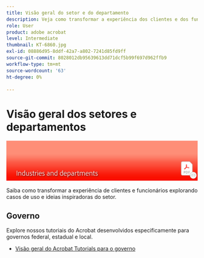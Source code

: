 ```yaml
---
title: Visão geral do setor e do departamento
description: Veja como transformar a experiência dos clientes e dos funcionários explorando casos de uso e ideias inspiradoras do setor
role: User
product: adobe acrobat
level: Intermediate
thumbnail: KT-6860.jpg
exl-id: 08886d95-8ddf-42a7-a802-7241d85fd9ff
source-git-commit: 8028012db95639613dd71dcf5b99f697d962ffb9
workflow-type: tm+mt
source-wordcount: '63'
ht-degree: 0%

---
```


# Visão geral dos setores e departamentos

![Acrobat Industry Image](../assets/Hero-Industry.png)

Saiba como transformar a experiência de clientes e funcionários explorando casos de uso e ideias inspiradoras do setor.

## Governo

Explore nossos tutoriais do Acrobat desenvolvidos especificamente para governos federal, estadual e local.

* [Visão geral do Acrobat Tutorials para o governo](gov/gov-overview.md)
